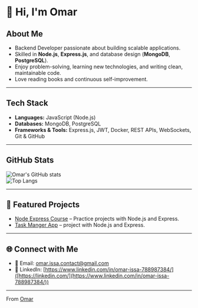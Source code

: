 # 👋 Hi, I'm Omar  

##  About Me
- Backend Developer passionate about building scalable applications.  
- Skilled in **Node.js**, **Express.js**, and database design (**MongoDB**, **PostgreSQL**).  
- Enjoy problem-solving, learning new technologies, and writing clean, maintainable code.  
- Love reading books and continuous self-improvement.  

---

##  Tech Stack
- **Languages:** JavaScript (Node.js)  
- **Databases:** MongoDB, PostgreSQL  
- **Frameworks & Tools:** Express.js, JWT, Docker, REST APIs, WebSockets, Git & GitHub  

---

##  GitHub Stats
![Omar's GitHub stats](https://github-readme-stats.vercel.app/api?username=Omar-issa1&show_icons=true&theme=tokyonight)  
![Top Langs](https://github-readme-stats.vercel.app/api/top-langs/?username=Omar-issa1&layout=compact&theme=tokyonight)  

---

## 📌 Featured Projects
- [Node Express Course](https://github.com/Omar-issa1/Node_Express_Course) – Practice projects with Node.js and Express.  
- [Task Manger App](https://github.com/Omar-Issa1/Task-Manger-App) –  project with Node.js and Express.  
---

## 🌐 Connect with Me
- 📧 Email: [omar.issa.contact@gmail.com](omar.issa.contact@gmail.com)  
- 💼 LinkedIn: [https://www.linkedin.com/in/omar-issa-788987384/]([https://linkedin.com/](https://www.linkedin.com/in/omar-issa-788987384/))  
  
---

 From [Omar](https://github.com/Omar-Issa1)
